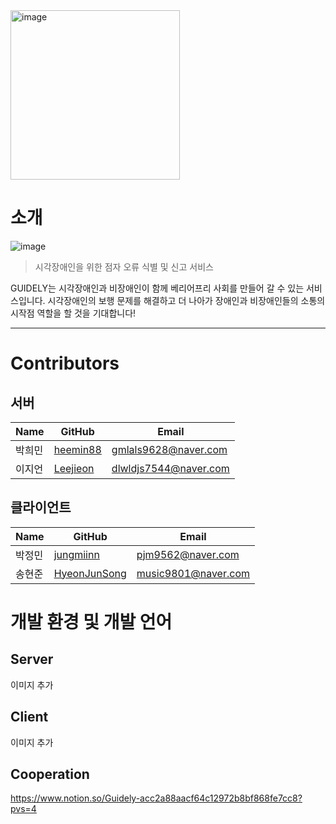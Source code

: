 
<img width="271" alt="image" src="https://github.com/team-dotori/.github/assets/42794501/eb0dada1-7a37-4e5b-9e5a-e3704bf2c945">

# 소개

![image](https://github.com/team-dotori/.github/assets/42794501/16e2ab94-7aab-4c59-be64-8ec6919f1514)

> 시각장애인을 위한 점자 오류 식별 및 신고 서비스

GUIDELY는 시각장애인과 비장애인이 함께 베리어프리 사회를 만들어 갈 수 있는 서비스입니다. 시각장애인의 보행 문제를 해결하고 더 나아가 장애인과 비장애인들의 소통의 시작점 역할을 할 것을 기대합니다!

---

# Contributors

## 서버
|Name|GitHub|Email|
|------|---|---|
|박희민|[heemin88](https://github.com/heemin88)|gmlals9628@naver.com|
|이지언|[Leejieon](https://github.com/Leejieon)|dlwldjs7544@naver.com|

## 클라이언트
|Name|GitHub|Email|
|------|---|---|
|박정민|[jungmiinn](https://github.com/jungmiinn)|pjm9562@naver.com|
|송현준|[HyeonJunSong](https://github.com/HyeonJunSong)|music9801@naver.com|


# 개발 환경 및 개발 언어

## Server
이미지 추가

## Client
이미지 추가

## Cooperation
https://www.notion.so/Guidely-acc2a88aacf64c12972b8bf868fe7cc8?pvs=4
